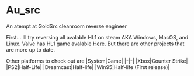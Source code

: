 # Au_src
An atempt at GoldSrc cleanroom reverse engineer

First...
Ill try reversing all avalable HL1 on steam AKA Windows, MacOS, and Linux. 
Valve has HL1 game avalable [Here.](https://github.com/ValveSoftware/halflife) But there are other projects that are more up to date.

Other platforms to check out are
|System|Game|
|-|-|
|Xbox|Counter Strike|
|PS2|Half-Life|
|Dreamcast|Half-life|
|Win95|Half-life (First release)|
